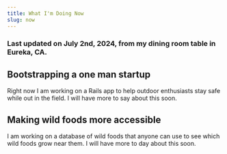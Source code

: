 ```yaml
---
title: What I'm Doing Now
slug: now
---
```


### Last updated on July 2nd, 2024, from my dining room table in Eureka, CA.

## Bootstrapping a one man startup

Right now I am working on a Rails app to help outdoor enthusiasts stay 
safe while out in the field. I will have more to say about this soon.

## Making wild foods more accessible

I am working on a database of wild foods that anyone can use to see 
which wild foods grow near them. I will have more to day about this soon.